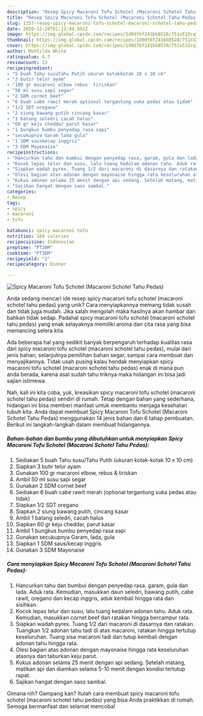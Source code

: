 ```yaml
---
description: "Resep Spicy Macaroni Tofu Schotel (Macaroni Schotel Tahu Pedas), Bikin Ngiler"
title: "Resep Spicy Macaroni Tofu Schotel (Macaroni Schotel Tahu Pedas), Bikin Ngiler"
slug: 1357-resep-spicy-macaroni-tofu-schotel-macaroni-schotel-tahu-pedas-bikin-ngiler
date: 2020-12-20T01:13:49.691Z
image: https://img-global.cpcdn.com/recipes/1d9df6f241bb8528/751x532cq70/spicy-macaroni-tofu-schotel-macaroni-schotel-tahu-pedas-foto-resep-utama.jpg
thumbnail: https://img-global.cpcdn.com/recipes/1d9df6f241bb8528/751x532cq70/spicy-macaroni-tofu-schotel-macaroni-schotel-tahu-pedas-foto-resep-utama.jpg
cover: https://img-global.cpcdn.com/recipes/1d9df6f241bb8528/751x532cq70/spicy-macaroni-tofu-schotel-macaroni-schotel-tahu-pedas-foto-resep-utama.jpg
author: Mathilda White
ratingvalue: 4.7
reviewcount: 13
recipeingredient:
- "5 buah Tahu susuTahu Putih ukuran kotakkotak 10 x 10 cm"
- "3 butir telur ayam"
- "100 gr macaroni elbow rebus  tiriskan"
- "50 ml susu sapi segar"
- "2 SDM cornet beef"
- "6 buah cabe rawit merah optional tergantung suka pedas atau tidak"
- "1/2 SDT oregano"
- "2 siung bawang putih cincang kasar"
- "1 batang seledri cacah halus"
- "60 gr keju cheddar parut kasar"
- "1 bungkus bumbu penyedap rasa sapi"
- "secukupnya Garam lada gula"
- "1 SDM sauskecap inggris"
- "3 SDM Mayonaise"
recipeinstructions:
- "Hancurkan tahu dan bumbui dengan penyedap rasa, garam, gula dan lada. Aduk rata. Kemudian, masukkan daun seledri, bawang putih, cabe rawit, oregano dan kecap inggris, aduk kembali hingga rata dan sisihkan."
- "Kocok lepas telur dan susu, lalu tuang kedalam adonan tahu. Aduk rata. Kemudian, masukkan cornet beef dan ratakan hingga bercampur rata."
- "Siapkan wadah pyrex. Tuang 1/2 dari macaroni di dasarnya dan ratakan. Tuangkan 1/2 adonan tahu tadi di atas macaroni, ratakan hingga tertutup keseluruhan. Tuang sisa macaroni tadi dan tutup kembali dengan adonan tahu hingga rata."
- "Olesi bagian atas adonan dengan mayonaise hingga rata keseluruhan atasnya dan taburkan keju parut."
- "Kukus adonan selama 25 menit dengan api sedang. Setelah matang, matikan api dan diamkan selama 5-10 menit dengan kondisi tertutup rapat."
- "Sajikan hangat dengan saos sambal."
categories:
- Resep
tags:
- spicy
- macaroni
- tofu

katakunci: spicy macaroni tofu 
nutrition: 169 calories
recipecuisine: Indonesian
preptime: "PT20M"
cooktime: "PT36M"
recipeyield: "2"
recipecategory: Dinner

---
```



![Spicy Macaroni Tofu Schotel (Macaroni Schotel Tahu Pedas)](https://img-global.cpcdn.com/recipes/1d9df6f241bb8528/751x532cq70/spicy-macaroni-tofu-schotel-macaroni-schotel-tahu-pedas-foto-resep-utama.jpg)

Anda sedang mencari ide resep spicy macaroni tofu schotel (macaroni schotel tahu pedas) yang unik? Cara menyiapkannya memang tidak susah dan tidak juga mudah. Jika salah mengolah maka hasilnya akan hambar dan bahkan tidak sedap. Padahal spicy macaroni tofu schotel (macaroni schotel tahu pedas) yang enak selayaknya memiliki aroma dan cita rasa yang bisa memancing selera kita.

Ada beberapa hal yang sedikit banyak berpengaruh terhadap kualitas rasa dari spicy macaroni tofu schotel (macaroni schotel tahu pedas), mulai dari jenis bahan, selanjutnya pemilihan bahan segar, sampai cara membuat dan menyajikannya. Tidak usah pusing kalau hendak menyiapkan spicy macaroni tofu schotel (macaroni schotel tahu pedas) enak di mana pun anda berada, karena asal sudah tahu triknya maka hidangan ini bisa jadi sajian istimewa.




Nah, kali ini kita coba, yuk, kreasikan spicy macaroni tofu schotel (macaroni schotel tahu pedas) sendiri di rumah. Tetap dengan bahan yang sederhana, hidangan ini bisa memberi manfaat untuk membantu menjaga kesehatan tubuh kita. Anda dapat membuat Spicy Macaroni Tofu Schotel (Macaroni Schotel Tahu Pedas) menggunakan 14 jenis bahan dan 6 tahap pembuatan. Berikut ini langkah-langkah dalam membuat hidangannya.

<!--inarticleads1-->

##### Bahan-bahan dan bumbu yang dibutuhkan untuk menyiapkan Spicy Macaroni Tofu Schotel (Macaroni Schotel Tahu Pedas):

1. Sediakan 5 buah Tahu susu/Tahu Putih (ukuran kotak-kotak 10 x 10 cm)
1. Siapkan 3 butir telur ayam
1. Gunakan 100 gr macaroni elbow, rebus &amp; tiriskan
1. Ambil 50 ml susu sapi segar
1. Gunakan 2 SDM cornet beef
1. Sediakan 6 buah cabe rawit merah (optional tergantung suka pedas atau tidak)
1. Siapkan 1/2 SDT oregano
1. Siapkan 2 siung bawang putih, cincang kasar
1. Ambil 1 batang seledri, cacah halus
1. Siapkan 60 gr keju cheddar, parut kasar
1. Ambil 1 bungkus bumbu penyedap rasa sapi
1. Gunakan secukupnya Garam, lada, gula
1. Siapkan 1 SDM saus/kecap inggris
1. Gunakan 3 SDM Mayonaise




<!--inarticleads2-->

##### Cara menyiapkan Spicy Macaroni Tofu Schotel (Macaroni Schotel Tahu Pedas):

1. Hancurkan tahu dan bumbui dengan penyedap rasa, garam, gula dan lada. Aduk rata. Kemudian, masukkan daun seledri, bawang putih, cabe rawit, oregano dan kecap inggris, aduk kembali hingga rata dan sisihkan.
1. Kocok lepas telur dan susu, lalu tuang kedalam adonan tahu. Aduk rata. Kemudian, masukkan cornet beef dan ratakan hingga bercampur rata.
1. Siapkan wadah pyrex. Tuang 1/2 dari macaroni di dasarnya dan ratakan. Tuangkan 1/2 adonan tahu tadi di atas macaroni, ratakan hingga tertutup keseluruhan. Tuang sisa macaroni tadi dan tutup kembali dengan adonan tahu hingga rata.
1. Olesi bagian atas adonan dengan mayonaise hingga rata keseluruhan atasnya dan taburkan keju parut.
1. Kukus adonan selama 25 menit dengan api sedang. Setelah matang, matikan api dan diamkan selama 5-10 menit dengan kondisi tertutup rapat.
1. Sajikan hangat dengan saos sambal.




Gimana nih? Gampang kan? Itulah cara membuat spicy macaroni tofu schotel (macaroni schotel tahu pedas) yang bisa Anda praktikkan di rumah. Semoga bermanfaat dan selamat mencoba!
